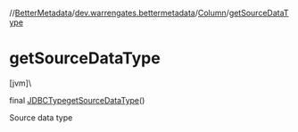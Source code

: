 //[BetterMetadata](../../../index.md)/[dev.warrengates.bettermetadata](../index.md)/[Column](index.md)/[getSourceDataType](get-source-data-type.md)

# getSourceDataType

[jvm]\

final [JDBCType](https://docs.oracle.com/javase/8/docs/api/java/sql/JDBCType.html)[getSourceDataType](get-source-data-type.md)()

Source data type
